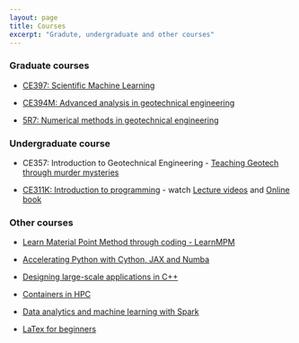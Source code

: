 ```yaml
---
layout: page
title: Courses
excerpt: "Gradute, undergraduate and other courses"
---
```


### Graduate courses

* [CE397: Scientific Machine Learning](https://kks32-courses.github.io/sciml/README.html) 

* [CE394M: Advanced analysis in geotechnical engineering](https://github.com/kks32-courses/ce394m)

* [5R7: Numerical methods in geotechnical engineering](https://github.com/kks32-courses/5r7-fem) 

### Undergraduate course

* CE357: Introduction to Geotechnical Engineering - [Teaching Geotech through murder mysteries](https://www.jotse.org/index.php/jotse/article/view/2014/742)

* [CE311K: Introduction to programming](https://github.com/kks32-courses/ce311k) - watch [Lecture videos](https://www.youtube.com/watch?v=eVKPCWBlY8A&list=PLF6FCo2wh5eXt-r324VAXFdP2z1IJUbqs) and [Online book](https://kks32-courses.github.io/ce311k/README.html)

### Other courses

* [Learn Material Point Method through coding - LearnMPM](https://www.geoelements.org/LearnMPM/intro.html)

* [Accelerating Python with Cython, JAX and Numba](https://kks32-courses.github.io/accelerating-python/README.html)

* [Designing large-scale applications in C++](https://github.com/kks32/cpp-software-development)

* [Containers in HPC](https://rse-cambridge.gitbooks.io/hpc-containers/content/) 

* [Data analytics and machine learning with Spark](https://kks32-courses.gitbook.io/data-analytics/) 

* [LaTex for beginners](https://github.com/kks32-courses/latex) 
